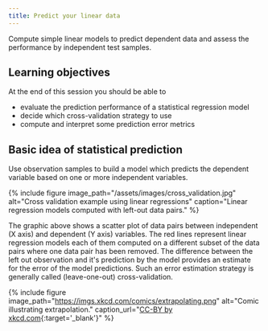 ```yaml
---
title: Predict your linear data
---
```


Compute simple linear models to predict dependent data  and assess the performance by independent test samples.

<!--more-->

## Learning objectives
At the end of this session you should be able to
* evaluate the prediction performance of a statistical regression model
* decide which cross-validation strategy to use
* compute and interpret some prediction error metrics


## Basic idea of statistical prediction
Use observation samples to build a model which predicts the dependent variable based on one or more independent variables. 

{% include figure image_path="/assets/images/cross_validation.jpg" alt="Cross validation example using linear regressions" caption="Linear regression models computed with left-out data pairs." %}

The graphic above shows a scatter plot of data pairs between independent (X axis) and dependent (Y axis) variables. The red lines represent linear regression models each of them computed on a different subset of the data pairs where one data pair has been removed. The difference between the left out observation and it's prediction by the model provides an estimate for the error of the model predictions. Such an error estimation strategy is generally called (leave-one-out) cross-validation.

{% include figure image_path="https://imgs.xkcd.com/comics/extrapolating.png" alt="Comic illustrating extrapolation." caption_url="[CC-BY by xkcd.com](https://xkcd.com/605/){:target='_blank'}" %}
